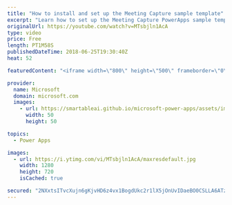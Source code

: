 ```yaml
---
title: "How to install and set up the Meeting Capture sample template"
excerpt: "Learn how to set up the Meeting Capture PowerApps sample template and make it your own.  Learn more: https://powerapps.microsoft.com/en-us/blog/capture-meetings-notes-like-a-pro/"
originalUrl: https://youtube.com/watch?v=MTsbjln1AcA
type: video
price: Free
length: PT1M58S
publishedDateTime: 2018-06-25T19:30:40Z
heat: 52

featuredContent: "<iframe width=\"800\" height=\"500\" frameborder=\"0\" src=\"https://www.youtube.com/embed/MTsbjln1AcA\" allow=\"accelerometer; autoplay; encrypted-media; gyroscope; picture-in-picture\" allowfullscreen></iframe>"

provider:
  name: Microsoft
  domain: microsoft.com
  images:
    - url: https://smartableai.github.io/microsoft-power-apps/assets/images/organizations/microsoft.com-50x50.jpg
      width: 50
      height: 50

topics:
  - Power Apps

images:
  - url: https://i.ytimg.com/vi/MTsbjln1AcA/maxresdefault.jpg
    width: 1280
    height: 720
    isCached: true

secured: "2NXxtsITvcXujn6gKjvHD6z4vx1BogdUkc2r1lX5jOnUvIDaeBO0CSLLA6ATzDYu+UZP+bh1HPL2Vbjc3oD9oAW2eW7+O0LMAPrFhSDF5dveGG01CB0TR79DJlhLrN0yr0DuIry2qHA13QorPsQX8sQ5jlqr9cU1zNvlDfpIIQQLYSkP5Fu9PWC3UX8Xae6+VGOgVsnUNUvSis91vtKpnvx46yamF/lk/JrtgHEAWK5WmTZBflu6U0k2ewQ9TBv7w6mgVqtwgl3+8dncazJ6zIaEHaEHkNTx1dcH+UX8XhDLr07XdtJ/fF33I9kMStvsKpvJyrP/o8T6zsOESP3It5X5b+BEon/6/NVqWNwDpHUIwbE6X6aqyDxGwZouPv2lfCO2gI76pgeQsE/9mbce8Q==;qZ5n8Rd4+0IXyn3/kcMz/w=="
---
```


